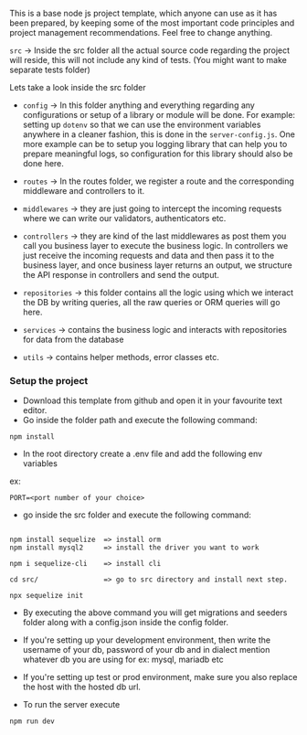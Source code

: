 This is a base node js project template, which anyone can use as it has been prepared, by keeping some of the most important code principles and project management recommendations. Feel free to change anything.

`src` -> Inside the src folder all the actual source code regarding the project will reside, this will not include any kind of tests. (You might want to make separate tests folder)

Lets take a look inside the src folder

- `config` -> In this folder anything and everything regarding any configurations or setup of a library or module will be done. For example: setting up `dotenv` so that we can use the environment variables anywhere in a cleaner fashion, this is done in the `server-config.js`. One more example can be to setup you logging library that can help you to prepare meaningful logs, so configuration for this library should also be done here.

- `routes` -> In the routes folder, we register a route and the corresponding middleware and controllers to it.

- `middlewares` -> they are just going to intercept the incoming requests where we can write our validators, authenticators etc.

- `controllers` -> they are kind of the last middlewares as post them you call you business layer to execute the business logic. In controllers we just receive the incoming requests and data and then pass it to the business layer, and once business layer returns an output, we structure the API response in controllers and send the output.

- `repositories` -> this folder contains all the logic using which we interact the DB by writing queries, all the raw queries or ORM queries will go here.

- `services` -> contains the business logic and interacts with repositories for data from the database

- `utils` -> contains helper methods, error classes etc.

### Setup the project

- Download this template from github and open it in your favourite text editor.
- Go inside the folder path and execute the following command:

```
npm install
```

- In the root directory create a .env file and add the following env variables

ex:

```
PORT=<port number of your choice>
```

- go inside the src folder and execute the following command:

```

npm install sequelize  => install orm
npm install mysql2     => install the driver you want to work

npm i sequelize-cli    => install cli

cd src/                => go to src directory and install next step.

npx sequelize init
```

- By executing the above command you will get migrations and seeders folder along with a config.json inside the config folder.

- If you're setting up your development environment, then write the username of your db, password of your db and in dialect mention whatever db you are using for ex: mysql, mariadb etc

- If you're setting up test or prod environment, make sure you also replace the host with the hosted db url.

- To run the server execute

```
npm run dev
```

